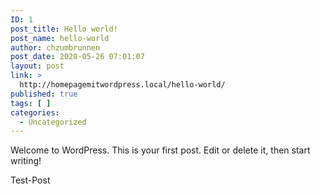 ```yaml
---
ID: 1
post_title: Hello world!
post_name: hello-world
author: chzumbrunnen
post_date: 2020-05-26 07:01:07
layout: post
link: >
  http://homepagemitwordpress.local/hello-world/
published: true
tags: [ ]
categories:
  - Uncategorized
---
```

<!-- wp:paragraph -->
<p>Welcome to WordPress. This is your first post. Edit or delete it, then start writing!</p>
<!-- /wp:paragraph -->

<!-- wp:paragraph -->
<p>Test-Post</p>
<!-- /wp:paragraph -->
